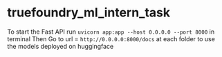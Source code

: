 # truefoundry_ml_intern_task
To start the Fast API run ```uvicorn app:app --host 0.0.0.0 --port 8000``` in terminal 
Then 
Go to url = ```http://0.0.0.0:8000/docs``` at each folder to use the models deployed on huggingface 

